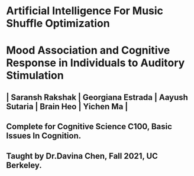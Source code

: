 # Artificial Intelligence For Music Shuffle Optimization
# Mood Association and Cognitive Response in Individuals to Auditory Stimulation

## | Saransh Rakshak | Georgiana Estrada | Aayush Sutaria | Brain Heo | Yichen Ma |

## Complete for Cognitive Science C100, Basic Issues In Cognition.

## Taught by Dr.Davina Chen, Fall 2021, UC Berkeley.

